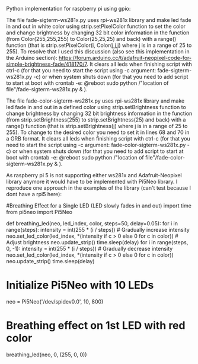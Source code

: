 Python implementation for raspberry pi using gpio:

The file fade-sigterm-ws281x.py uses rpi-ws281x library and make led fade in and out in white color using strip.setPixelColor function to set the color and change brightness by changing 32 bit color information in the function (from Color(255,255,255) to Color(25,25,25) and back) with a range() function (that is strip.setPixelColor(i, Color(j,j,j) where j is in a range of 25 to 255). To resolve that I used this discussion (also see this implementation in the Arduino section): https://forum.arduino.cc/t/adafruit-neopixel-code-for-simple-brightness-fade/418170/7. It clears all leds when finishing script with ctrl-c (for that you need to start the script using -c argument: fade-sigterm-ws281x.py -c) or when system shuts down (for that you need to add script to start at boot with crontab -e: @reboot sudo python /"location of file"/fade-sigterm-ws281x.py & ).

The file fade-color-sigterm-ws281x.py uses rpi-ws281x library and make led fade in and out in a defined color using strip.setBrightness function to change brightness by changing 32 bit brightness information in the function (from strip.setBrightness(255) to strip.setBrightness(25)  and back) with a range() function (that is strip.setBrightness(j) where j is in a range of 25 to 255). To change to the desired color you need to set it in lines 68 and 70 in a GRB format. It clears all leds when finishing script with ctrl-c (for that you need to start the script using -c argument: fade-color-sigterm-ws281x.py -c) or when system shuts down (for that you need to add script to start at boot with crontab -e: @reboot sudo python /"location of file"/fade-color-sigterm-ws281x.py & ).

As raspberry pi 5 is not supporting either ws281x and Adafruit-Neopixel library anymore it would have to be implemented with Pi5Neo library. I reproduce one approach in the examples of the library (can't test because I dont have a rpi5 here):

#Breathing Effect for a Single LED (LED slowly fades in and out)
import time
from pi5neo import Pi5Neo

def breathing_led(neo, led_index, color, steps=50, delay=0.05):
    for i in range(steps):
        intensity = int(255 * (i / steps))  # Gradually increase intensity
        neo.set_led_color(led_index, *(intensity if c > 0 else 0 for c in color))  # Adjust brightness
        neo.update_strip()
        time.sleep(delay)
    for i in range(steps, 0, -1):
        intensity = int(255 * (i / steps))  # Gradually decrease intensity
        neo.set_led_color(led_index, *(intensity if c > 0 else 0 for c in color))
        neo.update_strip()
        time.sleep(delay)

# Initialize Pi5Neo with 10 LEDs
neo = Pi5Neo('/dev/spidev0.0', 10, 800)

# Breathing effect on 1st LED with red color
breathing_led(neo, 0, (255, 0, 0))
